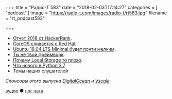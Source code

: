 +++
title = "Радио-Т 583"
date = "2018-02-03T17:14:27"
categories = [ "podcast",]
image = "https://radio-t.com/images/radio-t/rt583.jpg"
filename = "rt_podcast583"

+++

- [Отчет 2018 от HackerRank](http://research.hackerrank.com/developer-skills/2018/).
- [CoreOS сливается с Red Hat](https://coreos.com/blog/coreos-agrees-to-join-red-hat).
- [Ubuntu 18.04 LTS Minimal будет почти мелким](http://blog.dustinkirkland.com/2018/02/rfc-ubuntu-1804-lts-minimal-images.html).
- [Ты не твой фреймворк](https://dev.to/nebojsac/you-are-not-your-framework-3cm6).
- [Почему Local Storage то плохо](https://dev.to/rdegges/please-stop-using-local-storage-1i04).
- [Что нового в Python 3.7](https://docs.python.org/3.7/whatsnew/3.7.html).
- Темы наших слушателей

*Спонсоры этого выпуска [DigitalOcean](https://www.digitalocean.com) и [Vscale](http://bit.ly/radio-t_vscale)*

[аудио](http://cdn.radio-t.com/rt_podcast583.mp3) ● [лог чата](http://chat.radio-t.com/logs/radio-t-583.html)
<audio src="http://cdn.radio-t.com/rt_podcast583.mp3" preload="none"></audio>